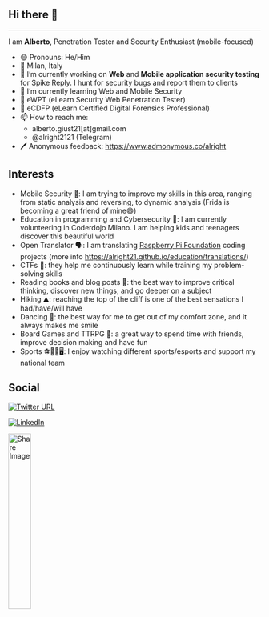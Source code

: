 ## Hi there 👋

---
I am **Alberto**, Penetration Tester and Security Enthusiast (mobile-focused)
- 😄 Pronouns: He/Him
- 📍 Milan, Italy
- 🔭 I’m currently working on **Web** and **Mobile application security testing** for Spike Reply. I hunt for security bugs and report them to clients
- 🌱 I’m currently learning Web and Mobile Security
- 📜 eWPT (eLearn Security Web Penetration Tester)
- 📜 eCDFP (eLearn Certified Digital Forensics Professional)
- 📫 How to reach me:
  - alberto.giust21[at]gmail.com
  - @alright2121 (Telegram)
- 🖊️ Anonymous feedback: https://www.admonymous.co/alright

## Interests
- Mobile Security 📱: I am trying to improve my skills in this area, ranging from static analysis and reversing, to dynamic analysis (Frida is becoming a great friend of mine😄)
- Education in programming and Cybersecurity 🧮: I am currently volunteering in Coderdojo Milano. I am helping kids and teenagers discover this beautiful world
- Open Translator 🗣: I am translating [Raspberry Pi Foundation](https://www.raspberrypi.org/) coding projects (more info https://alright21.github.io/education/translations/)
- CTFs 🚩: they help me continuously learn while training my problem-solving skills
- Reading books and blog posts 📖: the best way to improve critical thinking, discover new things, and go deeper on a subject
- Hiking ⛰️: reaching the top of the cliff is one of the best sensations I had/have/will have
- Dancing 🕺: the best way for me to get out of my comfort zone, and it always makes me smile
- Board Games and TTRPG 🎲: a great way to spend time with friends, improve decision making and have fun
- Sports ⚽🏀🏐🖥️: I enjoy watching different sports/esports and support my national team

## Social
[![Twitter URL](https://img.shields.io/twitter/url.svg?label=Follow%20%40alright2121&style=social&url=https%3A%2F%2Ftwitter.com%2Falright2121)](https://twitter.com/alright2121)

<a href="https://www.linkedin.com/in/alberto-giust/" target="_blank"><img src="https://img.shields.io/badge/LinkedIn-%230077B5.svg?&style=flat-square&logo=linkedin&logoColor=white" alt="LinkedIn"></a>

<a href="https://app.intigriti.com/researcher/profile/alright"><img src="https://ci3.googleusercontent.com/meips/ADKq_NbRA7fBpDqhMD5KAk8OEjh5ML528AdWZUwQZXc7F2wNrzjNyG5A77aBsg9su5LJXVBVoUIbzZTnky-zKiNyWfppAOws8kzUvt7jAOrcBsLO-C16N8aKTqeEzwiud2vMuVZDzOZnM5TTpZAgc0JIZw2ixZRPHc-IGPWTZBwOnpqWrwN7LXQ=s0-d-e1-ft#https://api.intigriti.com/image-generator/shareimage/researcher/6ffc2d9b-637e-4c50-a284-2e06636a3b58?1719950753" width="30%" alt="Share Image" class="CToWUd" data-bit="iit" jslog="32272; 1:WyIjdGhyZWFkLWY6MTgwMzQ5OTA4MjM5NjY0MTc1NiJd; 4:WyIjbXNnLWY6MTgwMzQ5OTA4MjM5NjY0MTc1NiJd"></a>
<!--
**alright21/alright21** is a ✨ _special_ ✨ repository because its `README.md` (this file) appears on your GitHub profile.

Here are some ideas to get you started:

- 🔭 I’m currently working on ...
- 🌱 I’m currently learning ...
- 👯 I’m looking to collaborate on ...
- 🤔 I’m looking for help with ...
- 💬 Ask me about ...
- 📫 How to reach me: ...
- 😄 Pronouns: ...
- ⚡ Fun fact: ...
-->
